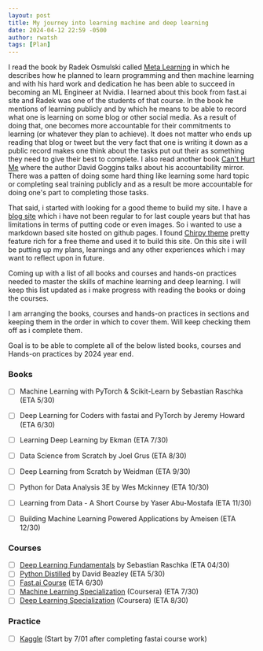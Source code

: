 ```yaml
---
layout: post
title: My journey into learning machine and deep learning
date: 2024-04-12 22:59 -0500
author: rwatsh
tags: [Plan]
---
```

I read the book by Radek Osmulski called [Meta Learning](https://rosmulski.gumroad.com/l/learn_machine_learning/blog) in which he describes how he planned to learn programming and then machine learning and with his hard work and dedication he has been able to succeed in becoming an ML Engineer at Nvidia. I learned about this book from fast.ai site and Radek was one of the students of that course. In the book he mentions of learning publicly and by which he means to be able to record what one is learning on some blog or other social media. As a result of doing that, one becomes more accountable for their commitments to learning (or whatever they plan to achieve). It does not matter who ends up reading that blog or tweet but the very fact that one is writing it down as a public record makes one think about the tasks put out their as something they need to give their best to complete. I also read another book [Can't Hurt Me](https://a.co/d/j8SWIxa) where the author David Goggins talks about his accountability mirror. There was a patten of doing some hard thing like learning some hard topic or completing seal training publicly and as a result be more accountable for doing one's part to completing those tasks.

That said, i started with looking for a good theme to build my site. I have a [blog site](https://rwatsh.blogspot.com) which i have not been regular to for last couple years but that has limitations in terms of putting code or even images. So i wanted to use a markdown based site hosted on github pages. I found [Chirpy theme](https://chirpy.cotes.page/) pretty feature rich for a free theme and used it to build this site. On this site i will be putting up my plans, learnings and any other experiences which i may want to reflect upon in future.

Coming up with a list of all books and courses and hands-on practices needed to master the skills of machine learning and deep learning. I will keep this list updated as i make progress with reading the books or doing the courses.

I am arranging the books, courses and hands-on practices in sections and keeping them in the order in which to cover them. Will keep checking them off as i complete them. 

Goal is to be able to complete all of the below listed books, courses and Hands-on practices by 2024 year end.

### Books 
- [ ] Machine Learning with PyTorch & Scikit-Learn by Sebastian Raschka (ETA 5/30)
- [ ] Deep Learning for Coders with fastai and PyTorch by Jeremy Howard (ETA 6/30)
- [ ] Learning Deep Learning by Ekman (ETA 7/30)
- [ ] Data Science from Scratch by Joel Grus (ETA 8/30)
- [ ] Deep Learning from Scratch by Weidman (ETA 9/30)
- [ ] Python for Data Analysis 3E by Wes Mckinney (ETA 10/30)
- [ ] Learning from Data - A Short Course by Yaser Abu-Mostafa (ETA 11/30) 
- [ ] Building Machine Learning Powered Applications by Ameisen (ETA 12/30)


### Courses
- [ ] [Deep Learning Fundamentals](https://lightning.ai/courses/deep-learning-fundamentals/) by Sebastian Raschka (ETA 04/30)
- [ ] [Python Distilled](https://learning.oreilly.com/videos/python-programming-language/9780134217314/9780134217314-PYMC_08_05/) by David Beazley (ETA 5/30)
- [ ] [Fast.ai Course](https://course.fast.ai) (ETA 6/30)
- [ ] [Machine Learning Specialization](https://www.coursera.org/programs/online-learning-for-apple/specializations/machine-learning-introduction) (Coursera) (ETA 7/30)
- [ ] [Deep Learning Specialization](https://www.coursera.org/programs/online-learning-for-apple/specializations/deep-learning) (Coursera) (ETA 8/30)

### Practice
- [ ] [Kaggle](https://www.kaggle.com/learn) (Start by 7/01 after completing fastai course work) 

